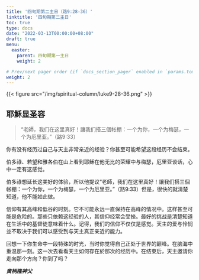 ```yaml
---
title: '四旬期第二主日（路9:28-36）'
linktitle: '四旬期第二主日'
toc: true
type: docs
date: "2022-03-13T00:00:00+08:00"
draft: true
menu:
  easter:
    parent: 四旬期第一主日
    weight: 2

# Prev/next pager order (if `docs_section_pager` enabled in `params.toml`)
weight: 2
---
```


{{< figure src="/img/spiritual-column/luke9-28-36.png" >}}

## 耶稣显圣容
> “老師，我们在这里真好！讓我们搭三個帐棚：一个为你，一个为梅瑟，一个为厄里亚。”（路9:33）

你有没有经历过自己与天主非常亲近的经验？你甚至可能希望这段经历不会结束。

伯多祿、若望和雅各伯在山上看到耶穌在他无比的荣耀中与梅瑟，厄里亚谈话，心中一定有这感觉。

伯多祿想延长这美好的体验，所以他提议“老師，我们在这里真好！讓我们搭三個帐棚：一个为你，一个为梅瑟，一个为厄里亚。”（路9:33）但是，很快的就清楚知道，他不能如此做。

信仰有其高峰和低谷的时刻。它不可能永远一直保持在高峰的情况中。这样甚至可能是危险的。那些只依赖这经验的人，其信仰经常会受挫。最好的挑战是清楚知道在生活中的基督徒意味着什么。记得，我们的信仰不仅仅是感觉。天主的爱与怜悯並不取决于我们可以感受到与天主真正亲近的能力。

回想一下你生命中一段特殊的时光，当时你觉得自己正处于世界的巅峰。在脑海中重温那一刻。这一次去看看天主如何存在於那次的经历中。在结束后，天主邀请你走向那个方向？你到了吗？


___黄柄隆神父___
